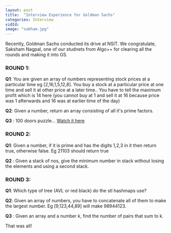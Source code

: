 ```yaml
---
layout: post
title:  "Interview Experience for Goldman Sachs"
categories: Interview
vidId:
image: "sakham.jpg"
---
```


Recently, Goldman Sachs conducted its drive at NSIT. We congratulate, Saksham Nagpal, one of our studnets from Algo++ for clearing all the rounds and making it into GS.

### **ROUND 1**:

**Q1**: You are given an array of numbers representing stock prices at a particular time eg [2,16,1,5,12,8]. You buy a stock at a particular price at one time and sell it at other price at a later time.. You have to tell the maximum profit which is 14 here (you cannot buy at 1 and sell it at 16 because price was 1 afterwards and 16 was at earlier time of the day)

**Q2**: Given a number, return an array consisting of all it's prime factors.

**Q3** : 100 doors puzzle... [Watch it here](https://youtu.be/Cgq03qg0YKE)

### **ROUND 2**:
**Q1**: Given a number, if it is prime and has the digits 1,2,3 in it then return true, otherwise false. Eg 21103 should return true

**Q2** : Given a stack of nos, give the minimum number in stack without losing the elements and using a second stack.

### **ROUND 3**:
**Q1**: Which type of tree (AVL or red black) do the stl hashmaps use?

**Q2**: Given an array of numbers, you have to concatenate all of them to make the largest number. Eg [9,123,44,89] will make 98944123. 

**Q3** : Given an array and a number k, find the number of pairs that sum to k. 

That was all!